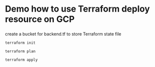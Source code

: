 # Demo how to use Terraform deploy resource on GCP

###
create a bucket for backend.tf to store Terraform state file

```
terraform init

terraform plan

terraform apply
```

